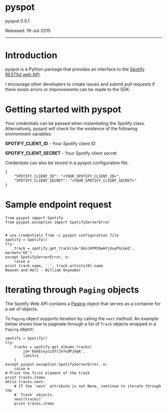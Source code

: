 # pyspot

pyspot 0.0.1

Released: 19-Jul-2015

---

# Introduction

pyspot is a Python package that provides an interface to the [Spotify RESTful web API](https://developer.spotify.com/web-api/).

I encourage other developers to create issues and submit pull requests if there exists errors or improvements can be made to the SDK.

# Getting started with pyspot

Your credentials can be passed when instantiating the Spotify class. Alternatively, pyspot will check for the existence of the following environment variables:

**SPOTIFY_CLIENT_ID** - Your Spotify client ID

**SPOTIFY_CLIENT_SECRET** - Your Spotify client secret

Credentials can also be stored in a pyspot configuration file.

    {
        "SPOTIFY_CLIENT_ID": "<YOUR_SPOTIFY_CLIENT_ID>",
        "SPOTIFY_CLIENT_SECRET": "<YOUR_SPOTIFY_CLIENT_SECRET>"
    }

# Sample endpoint request

    from pyspot import Spotify
    from pyspot.exception import SpotifyServerError


    # use credentials from ~/.pyspot configuration file
    spotify = Spotify()
    try:
        track = spotify.get_track(id='6kLCHFM39wkFjOuyPGLGeQ', market='US')
    except SpotifyServerError, e:
        raise e
    print track.name, '-', track.artists[0].name
    Heaven and Hell - William Onyeabor

# Iterating through `Paging` objects

The Spotify Web API contains a [Paging](https://developer.spotify.com/web-api/object-model/#paging-object) object that serves as a container for a set of objects.

To `Paging` object supports iteration by calling the `next` method. An example below shows how to paginate through a list of `Track` objects wrapped in a `Paging` object:

    spotify = Spotify()
    try:
        tracks = spotify.get_albums_tracks(
            id='6akEvsycLGftJxYudPjmqK',
            limit=1
        )
    except pyspot.exception.SpotifyServerError, e:
        raise e
    # Print the first element of the track
    print tracks.items
    while tracks.next:
        # If the `next` attribute is not None, continue to iterate through the
        # `Track` objects.
        next(tracks)
        print tracks.items
